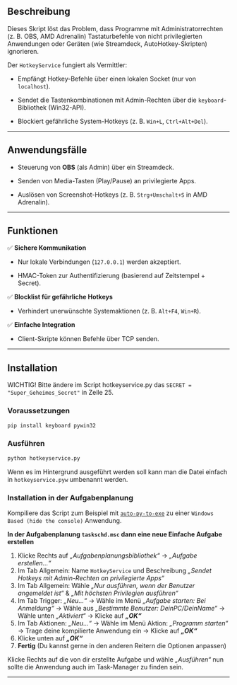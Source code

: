 ## Beschreibung

Dieses Skript löst das Problem, dass Programme mit Administratorrechten (z. B. OBS, AMD Adrenalin) Tastaturbefehle von nicht privilegierten Anwendungen oder Geräten (wie Streamdeck, AutoHotkey-Skripten) ignorieren.

Der `HotkeyService` fungiert als Vermittler:

- Empfängt Hotkey-Befehle über einen lokalen Socket (nur von `localhost`).
    
- Sendet die Tastenkombinationen mit Admin-Rechten über die `keyboard`\-Bibliothek (Win32-API).
    
- Blockiert gefährliche System-Hotkeys (z. B. `Win+L`, `Ctrl+Alt+Del`).
    

* * *

## Anwendungsfälle

- Steuerung von **OBS** (als Admin) über ein Streamdeck.
    
- Senden von Media-Tasten (Play/Pause) an privilegierte Apps.
    
- Auslösen von Screenshot-Hotkeys (z. B. `Strg+Umschalt+S` in AMD Adrenalin).
    

* * *

## Funktionen

✅ **Sichere Kommunikation**

- Nur lokale Verbindungen (`127.0.0.1`) werden akzeptiert.
    
- HMAC-Token zur Authentifizierung (basierend auf Zeitstempel + Secret).
    

✅ **Blocklist für gefährliche Hotkeys**

- Verhindert unerwünschte Systemaktionen (z. B. `Alt+F4`, `Win+R`).

✅ **Einfache Integration**

- Client-Skripte können Befehle über TCP senden.

* * *

## Installation

WICHTIG! Bitte ändere im Script hotkeyservice.py das `SECRET = "Super_Geheimes_Secret"` in Zeile 25.

### Voraussetzungen

```bash
pip install keyboard pywin32
```

### Ausführen

```bash
python hotkeyservice.py
```

Wenn es im Hintergrund ausgeführt werden soll kann man die Datei einfach in `hotkeyservice.pyw` umbenannt werden.

### Installation in der Aufgabenplanung

Kompiliere das Script zum Beispiel mit [`auto-py-to-exe`](https://github.com/brentvollebregt/auto-py-to-exe) zu einer `Windows Based (hide the console)` Anwendung.

**In der Aufgabenplanung `taskschd.msc` dann eine neue Einfache Aufgabe erstellen**

1.  Klicke Rechts auf *„Aufgabenplanungsbibliothek“* → *„Aufgabe erstellen...“*
2.  Im Tab Allgemein: Name `HotkeyService` und Beschreibung *„Sendet Hotkeys mit Admin-Rechten an privilegierte Apps“*
3.  Im Tab Allgemein: Wähle *„Nur ausführen, wenn der Benutzer angemeldet ist“* & *„Mit höchsten Privilegien ausführen“*
4.  Im Tab Trigger: *„Neu...“* → Wähle im Menü *„Aufgabe starten: Bei Anmeldung“* → Wähle aus *„Bestimmte Benutzer: DeinPC/DeinName“* → Wähle unten *„Aktiviert“* → Klicke auf ***„OK“***
5.  Im Tab Aktionen: *„Neu...“* → Wähle im Menü Aktion: *„Programm starten“* → Trage deine kompilierte Anwendung ein → Klicke auf ***„OK“***
6.  Klicke unten auf ***„OK“***
7.  **Fertig** (Du kannst gerne in den anderen Reitern die Optionen anpassen)

Klicke Rechts auf die von dir erstellte Aufgabe und wähle *„Ausführen“* nun sollte die Anwendung auch im Task-Manager zu finden sein.

* * *

&nbsp;
